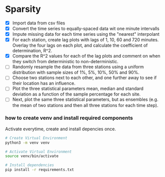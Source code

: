 # Sparsity

- [x] Import data from csv files
- [x] Convert the time series to equally-spaced data wit one minute intervalls
- [x] Impute missing data for each time series using the "nearest" interpolant
- [x] For each station, create lag plots with lags of 1, 10, 60 and 720 minutes. Overlay the four lags on each plot, and calculate the coefficient of determination, R^2.
- [x] Compare the R^2 values for each of the lag plots and comment on when they switch from deterministic to non-deterministic.
- [ ] Randomly resample the data from three stations using a uniform distribution with sample sizes of 1%, 5%, 10%, 50% and 90%. 
- [ ] Choose two stations next to each other, and one further away to see if their location has an influence.
- [ ] Plot the three statistical parameters mean, median and standard deviation as a function of the sample percentage for each site.
- [ ] Next, plot the same three statistical parameters, but as ensembles (e.g. the mean of two stations and then all three stations for each time step).

### how to create venv and install required components

Activate everytime, create and install depencies once.

```bash
# Create Virtual Environment
python3 -m venv venv

# Activate Virtual Environment
source venv/bin/activate

# Install dependencies
pip install -r requirements.txt
```
